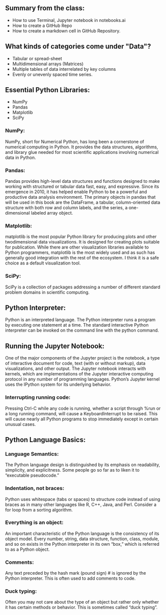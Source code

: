 ## Summary from the class:
- How to use Terminal, Jupyter notebook in notebooks.ai
- How to create a GitHub Repo
- How to create a markdown cell in GitHub Repository. 

## What kinds of categories come under "Data"?
- Tabular or spread-sheet 
- Multidimensional arrays (Matrices)
- Multiple tables of data interrelated by key columns
- Evenly or unevenly spaced time series.

## Essential Python Libraries:
- NumPy
- Pandas
- Matplotlib
- SciPy

### NumPy:
NumPy, short for Numerical Python, has long been a cornerstone of numerical computing in Python. It provides the data structures, algorithms, and library glue needed for most scientific applications involving numerical data in Python.

### Pandas:
Pandas provides high-level data structures and functions designed to make working with structured or tabular data fast, easy, and expressive. Since its emergence in 2010, it has helped enable Python to be a powerful and productive data analysis environment. The primary objects in pandas that will be used in this book are the DataFrame, a tabular, column-oriented data structure with both row and column labels, and the series, a one-dimensional labeled array object.

### Matplotlib:
matplotlib is the most popular Python library for producing plots and other twodimensional data visualizations. It is designed for creating plots suitable for publication. While there are other visualization libraries available to Python programmers, matplotlib is the most widely used and as such has generally good integration with the rest of the ecosystem. I think it is a safe choice as a default visualization tool.

### SciPy:
SciPy is a collection of packages addressing a number of different standard problem domains in scientific computing.

## Python Interpreter:
Python is an interpreted language. The Python interpreter runs a program by executing one statement at a time. The standard interactive Python interpreter can be invoked on the command line with the python command.

## Running the Jupyter Notebook:
One of the major components of the Jupyter project is the notebook, a type of interactive document for code, text (with or without markup), data visualizations, and other output. The Jupyter notebook interacts with kernels, which are implementations of the Jupyter interactive computing protocol in any number of programming languages.
Python’s Jupyter kernel uses the IPython system for its underlying behavior.

### Interrupting running code:
Pressing Ctrl-C while any code is running, whether a script through %run or a long running command, will cause a KeyboardInterrupt to be raised. This will cause nearly all Python programs to stop immediately except in certain unusual cases.

## Python Language Basics:

### Language Semantics:
The Python language design is distinguished by its emphasis on readability, simplicity, and explicitness. Some people go so far as to liken it to “executable pseudocode.”

### Indentation, not braces:
Python uses whitespace (tabs or spaces) to structure code instead of using braces as in many other languages like R, C++, Java, and Perl. Consider a for loop from a sorting
algorithm.

### Everything is an object:
An important characteristic of the Python language is the consistency of its object model. Every number, string, data structure, function, class, module, and so on exists
in the Python interpreter in its own “box,” which is referred to as a Python object.

### Comments:
Any text preceded by the hash mark (pound sign) # is ignored by the Python interpreter. This is often used to add comments to code.

### Duck typing:
Often you may not care about the type of an object but rather only whether it has certain methods or behavior. This is sometimes called “duck typing”.
